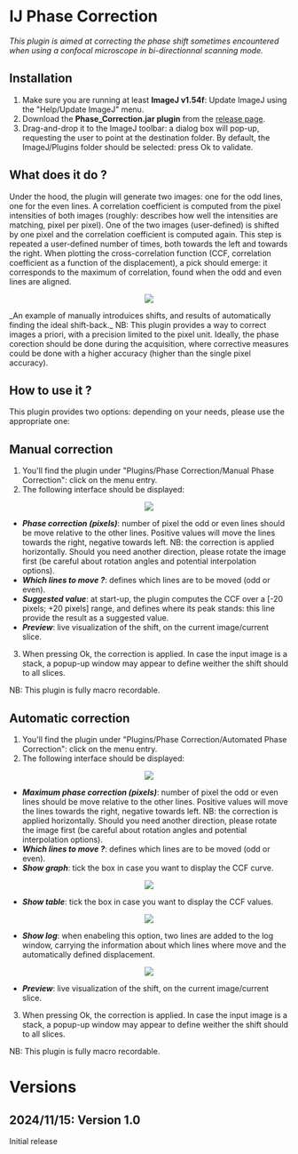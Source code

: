 # IJ Phase Correction
*This plugin is aimed at correcting the phase shift sometimes encountered when using a confocal microscope in bi-directionnal scanning mode.*

## Installation
1. Make sure you are running at least **ImageJ v1.54f**: Update ImageJ using the "Help/Update ImageJ" menu.
2. Download the __Phase_Correction.jar plugin__ from the [release page](https://github.com/fabricecordelieres/IJ-Plugin_Phase-Correction/releases).
3. Drag-and-drop it to the ImageJ toolbar: a dialog box will pop-up, requesting the user to point at the destination folder. By default, the ImageJ/Plugins folder should be selected: press Ok to validate.

## What does it do ?
Under the hood, the plugin will generate two images: one for the odd lines, one for the even lines. A correlation coefficient is computed from the pixel intensities of both images (roughly: describes how well the intensities are matching, pixel per pixel). One of the two images (user-defined) is shifted by one pixel and the correlation coefficient is computed again. This step is repeated a user-defined number of times, both towards the left and towards the right. When plotting the cross-correlation function (CCF, correlation coefficient as a function of the displacement), a pick should emerge: it corresponds to the maximum of correlation, found when the odd and even lines are aligned.

<p align="center">
  <img src="img/Illustration.png">
</p>
_An example of manually introduices shifts, and results of automatically finding the ideal shift-back._
NB: This plugin provides a way to correct images a priori, with a precision limited to the pixel unit. Ideally, the phase corection should be done during the acquisition, where corrective measures could be done with a higher accuracy (higher than the single pixel accuracy).

## How to use it ?
This plugin provides two options: depending on your needs, please use the appropriate one:

## Manual correction
1. You'll find the plugin under "Plugins/Phase Correction/Manual Phase Correction": click on the menu entry.
2. The following interface should be displayed:

<p align="center">
  <img src="img/GUI/GUI_Manual-Phase-Correction.png">
</p>

* ***Phase correction (pixels)***: number of pixel the odd or even lines should be move relative to the other lines. Positive values will move the lines towards the right, negative towards left. NB: the correction is applied horizontally. Should you need another direction, please rotate the image first (be careful about rotation angles and potential interpolation options).
* ***Which lines to move ?***: defines which lines are to be moved (odd or even).
* ***Suggested value***: at start-up, the plugin computes the CCF over a \[-20 pixels; +20 pixels\] range, and defines where its peak stands: this line provide the result as a suggested value.
* ***Preview***: live visualization of the shift, on the current image/current slice.
3. When pressing Ok, the correction is applied. In case the input image is a stack, a popup-up window may appear to define weither the shift should to all slices.

NB: This plugin is fully macro recordable.

## Automatic correction
1. You'll find the plugin under "Plugins/Phase Correction/Automated Phase Correction": click on the menu entry.
2. The following interface should be displayed:

<p align="center">
  <img src="img/GUI/GUI_Automatic-Phase-Correction.png">
</p>

* ***Maximum phase correction (pixels)***: number of pixel the odd or even lines should be move relative to the other lines. Positive values will move the lines towards the right, negative towards left. NB: the correction is applied horizontally. Should you need another direction, please rotate the image first (be careful about rotation angles and potential interpolation options).
* ***Which lines to move ?***: defines which lines are to be moved (odd or even).
* ***Show graph***: tick the box in case you want to display the CCF curve.
  
<p align="center">
  <img src="img/GUI/CCF_Curve.png">
</p>

* ***Show table***: tick the box in case you want to display the CCF values.

<p align="center">
  <img src="img/GUI/CCF_Values.png">
</p>

* ***Show log***: when enabeling this option, two lines are added to the log window, carrying the information about which lines where move and the automatically defined displacement.

<p align="center">
  <img src="img/GUI/CCF_Log.png">
</p>

* ***Preview***: live visualization of the shift, on the current image/current slice.
3. When pressing Ok, the correction is applied. In case the input image is a stack, a popup-up window may appear to define weither the shift should to all slices.

NB: This plugin is fully macro recordable.

# Versions
## 2024/11/15: Version 1.0
Initial release
